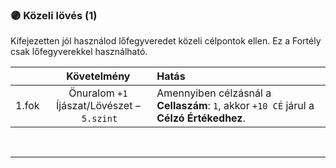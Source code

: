 ### 🟣 Közeli lövés (1)

Kifejezetten jól használod lőfegyveredet közeli célpontok ellen. Ez a Fortély csak lőfegyverekkel használható.

| |  Követelmény | Hatás  |
| :----------- | :-----------: | :----------- |
| 1.fok | Önuralom `+1`<br />Íjászat/Lövészet&nbsp;–&nbsp;`5.szint` | Amennyiben célzásnál a **Cellaszám**: `1`, akkor `+10 CÉ` járul a **Célzó Értékedhez**. |

<br />

---
